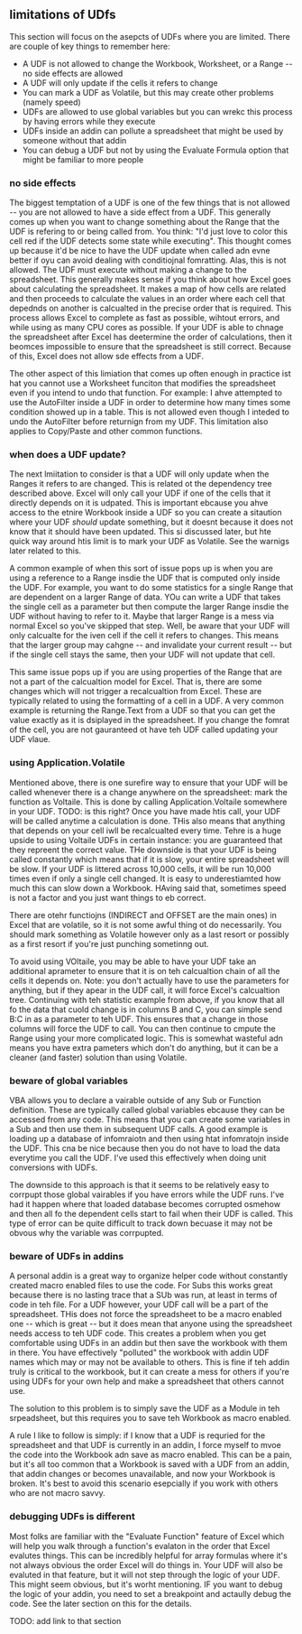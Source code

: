 ## limitations of UDfs

This section will focus on the asepcts of UDFs where you are limited.  There are couple of key things to remember here:

* A UDF is not allowed to change the Workbook, Worksheet, or a Range -- no side effects are allowed
* A UDF will only update if the cells it refers to change
* You can mark a UDF as Volatile, but this may create other problems (namely speed)
* UDFs are allowed to use global variables but you can wrekc this process by having errors while they execute
* UDFs inside an addin can pollute a spreadsheet that might be used by someone without that addin
* You can debug a UDF but not by using the Evaluate Formula option that might be familiar to more people

### no side effects

The biggest temptation of a UDF is one of the few things that is not allowed -- you are not allowed to have a side effect from a UDF.  This generally comes up when you want to change something about the Range that the UDF is refering to or being called from.  You think: "I'd just love to color this cell red if the UDF detects some state while executing".  This thought comes up because it'd be nice to have the UDF update when called adn evne better if oyu can avoid dealing with conditiojnal fomratting.  Alas, this is not allowed.  The UDF must execute without making a change to the spreadsheet. This generally makes sense if you think about how Excel goes about calculating the spreadsheet.  It makes a map of how cells are related and then proceeds to calculate the values in an order where each cell that depednds on another is calcualted in the precise order that is required.  This process allows Excel to complete as fast as possible, wihtout errors, and while using as many CPU cores as possible.  If your UDF is able to chnage the spreadsheet after Excel has deetermine the order of calculations, then it beomces impossible to ensure that the spreadsheet is still correct.  Because of this, Excel does not allow sde effects from a UDF.

The other aspect of this limiation that comes up often enough in practice ist hat you cannot use a Worksheet funciton that modifies the spreadsheet even if you intend to undo that function.  For example: I ahve attempted to use the AutoFilter inside a UDF in order to determine how many times some condition showed up in a table.  This is not allowed even though I inteded to undo the AutoFilter before returnign from my UDF.  This limitation also applies to Copy/Paste and other common functions.

### when does a UDF update?

The next lmiitation to consider is that a UDF will only update when the Ranges it refers to are changed.  This is related ot the dependency tree described above.  Excel will only call your UDF if one of the cells that it directly depends on it is udpated.  This is important ebcause you ahve access to the etnire Workbook inside a UDF so you can create a sitaution where your UDF _should_ update something, but it doesnt because it does not know that it should have been updated.  This si discussed later, but hte quick way around htis limit is to mark your UDF as Volatile.  See the warnigs later related to this.

A common example of when this sort of issue pops up is when you are using a reference to a Range insdie the UDF that is computed only inside the UDF.  For example, you want to do some statistics for a single Range that are dependent on a larger Range of data.  YOu can write a UDF that takes the single cell as a parameter but then compute the larger Range insdie the UDF without having to refer to it.  Maybe that larger Range is a mess via normal Excel so you've skipped that step.  Well, be aware that your UDF will only calcualte for the iven cell if the cell it refers to changes.  This means that the larger group may cahgne -- and invalidate your current result -- but if the single cell stays the same, then your UDF will not update that cell.

This same issue pops up if you are using properties of the Range that are not a part of the calcualtion model for Excel.  That is, there are some changes which will not trigger a recalcualtion from Excel.  These are typically related to using the formatting of a cell in a UDF.  A very common example is returning the Range.Text from a UDF so that you can get the value exactly as it is dsiplayed in the spreadsheet.  If you change the fomrat of the cell, you are not gauranteed ot have teh UDF called updating your UDF vlaue.

### using Application.Volatile

Mentioned above, there is one surefire way to ensure that your UDF will be called whenever there is a change anywhere on the spreadsheet: mark the function as Voltaile.  This is done by calling Application.Voltaile somewhere in your UDF. TODO: is this right?  Once you have made htis call, your UDF will be called anytime a calculation is done.  THis also means that anything that depends on your cell iwll be recalcualted every time.  Tehre is a huge upside to using Voltaile UDFs in certain instance: you are guaranteed that they repreent the correct value.  THe downside is that your UDF is being called constantly which means that if it is slow, your entire spreadsheet will be slow. If your UDF is littered across 10,000 cells, it will be run 10,000 times even if only a single cell changed.  It is easy to underestiamted how much this can slow down a Workbook.  HAving said that, sometimes speed is not a factor and you just want things to eb correct.

There are otehr functiojns (INDIRECT and OFFSET are the main ones) in Excel that are volatile, so it is not some awful thing ot do necessarily.  You should mark something as Volatile however only as a last resort or possibly as a first resort if you're just punching sometinng out.

To avoid using VOltaile, you may be able to have your UDF take an additional aprameter to ensure that it is on teh calcualtion chain of all the cells it depends on.  Note: you don't actually have to use the parameters for anything, but if they apear in the UDF call, it will force Excel's calcualtion tree.  Continuing with teh statistic example from above, if you know that all fo the data that cuold change is in columns B and C, you can simple send B:C in as a parameter to teh UDF.  This ensures that a change in those columns will force the UDF to call.  You can then continue to cmpute the Range using your more complicated logic.  This is somewhat wasteful adn means you have extra pameters which don't do anything, but it can be a cleaner (and faster) solution than using Volatile.

### beware of global variables

VBA allows you to declare a vairable outside of any Sub or Function definition.  These are typically called global variables ebcause they can be accessed from any code.  This means that you can create some variables in a Sub and then use them in subsequent UDF calls.  A good example is loading up a database of infomraiotn and then using htat infomratojn inside the UDF.  This cna be nice because then you do not have to load the data everytime you call the UDF.  I've used this effectively when doing unit conversions with UDFs.

The downside to this approach is that it seems to be relatively easy to corrpupt those global vairables if you have errors while the UDF runs.  I've had it happen where that loaded database becomes corrupted osmehow and then all fo the dependent cells start to fail when their UDF is called.  This type of error can be quite difficult to track down becuase it may not be obvous why the variable was corrpupted.

### beware of UDFs in addins

A personal addin is a great way to organize helper code without constantly created macro enabled files to use the code.  For Subs this works great because there is no lasting trace that a SUb was run, at least in terms of code in teh file.  For a UDF however, your UDF call will be a part of the spreadsheet.  THis does not force the spreadsheet to be a macro enabled one -- which is great -- but it does mean that anyone using the spreadsheet needs access to teh UDF code.  This creates a problem when you get comfortable using UDFs in an addin but then save the workbook with them in there.  You have effectively "polluted" the workbook with addin UDF names which may or may not be available to others.  This is fine if teh addin truly is critical to the workbook, but it can create a mess for others if you're using UDFs for your own help and make a spreadsheet that others cannot use.

The solution to this problem is to simply save the UDF as a Module in teh srpeadsheet, but this requires you to save teh Workbook as macro enabled.

A rule I like to follow is simply: if I know that a UDF is requried for the spreadsheet and that UDF is currently in an addin, I force myself to mvoe the code into the Workbook adn save as macro enabled.  This can be a pain, but it's all too common that a Workbook is saved with a UDF from an addin, that addin changes or becomes unavailable, and now your Workbook is broken.  It's best to avoid this scenario esepcially if you work with others who are not macro savvy.

### debugging UDFs is different

Most folks are familiar with the "Evaluate Function" feature of Excel which will help you walk through a function's evalaton in the order that Excel evalutes things.  This can be incredibly helpful for array formulas where it's not always obvious the order Excel will do things in.  Your UDF will also be evaluted in that feature, but it will not step through the logic of your UDF.  This might seem obvious, but it's worht mentioning.  IF you want to debug the logic of your addin, you need to set a breakpoint and actaully debug the code.  See the later section on this for the details.

TODO: add link to that section
